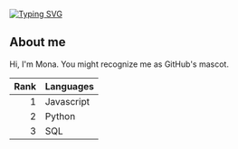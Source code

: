 [![Typing SVG](https://readme-typing-svg.demolab.com/?lines=First+line+of+text;Second+line+of+text)](https://git.io/typing-svg)
## About me

Hi, I'm Mona. You might recognize me as GitHub's mascot.

| Rank | Languages |
|-----:|-----------|
|     1| Javascript|
|     2| Python    |
|     3| SQL       |
